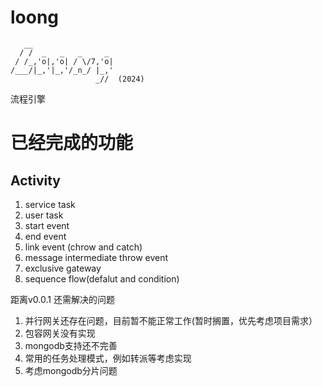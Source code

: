 # loong

``` logo
   __
  / /  _   _   _     _
 / /_,'o|,'o| / \/7,'o|
/___/|_,'|_,'/_n_/ |_,'
                   _//  (2024)
```
流程引擎

# 已经完成的功能  

## Activity  

1. service task
2. user task
3. start event
4. end event
5. link event (chrow and catch)
6. message intermediate throw event
7. exclusive gateway
8. sequence flow(defalut and condition)

距离v0.0.1 还需解决的问题

1. 并行网关还存在问题，目前暂不能正常工作(暂时搁置，优先考虑项目需求）
2. 包容网关没有实现
3. mongodb支持还不完善
4. 常用的任务处理模式，例如转派等考虑实现
5. 考虑mongodb分片问题



